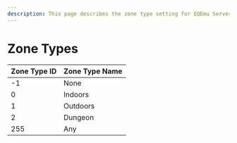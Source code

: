 ```yaml
---
description: This page describes the zone type setting for EQEmu Servers.
---
```


# Zone Types

| Zone Type ID | Zone Type Name |
| :--- | :--- |
| -1 | None |
| 0 | Indoors |
| 1 | Outdoors |
| 2 | Dungeon |
| 255 | Any |


